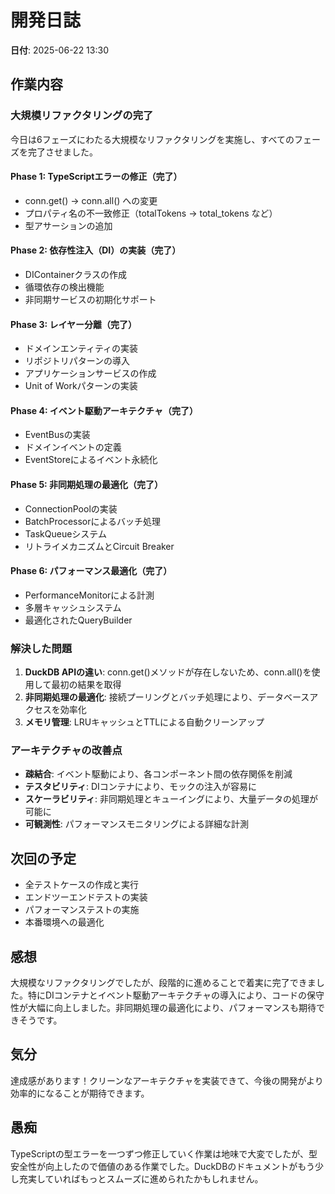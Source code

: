 # 開発日誌

**日付**: 2025-06-22 13:30

## 作業内容

### 大規模リファクタリングの完了

今日は6フェーズにわたる大規模なリファクタリングを実施し、すべてのフェーズを完了させました。

#### Phase 1: TypeScriptエラーの修正（完了）
- conn.get() → conn.all() への変更
- プロパティ名の不一致修正（totalTokens → total_tokens など）
- 型アサーションの追加

#### Phase 2: 依存性注入（DI）の実装（完了）
- DIContainerクラスの作成
- 循環依存の検出機能
- 非同期サービスの初期化サポート

#### Phase 3: レイヤー分離（完了）
- ドメインエンティティの実装
- リポジトリパターンの導入
- アプリケーションサービスの作成
- Unit of Workパターンの実装

#### Phase 4: イベント駆動アーキテクチャ（完了）
- EventBusの実装
- ドメインイベントの定義
- EventStoreによるイベント永続化

#### Phase 5: 非同期処理の最適化（完了）
- ConnectionPoolの実装
- BatchProcessorによるバッチ処理
- TaskQueueシステム
- リトライメカニズムとCircuit Breaker

#### Phase 6: パフォーマンス最適化（完了）
- PerformanceMonitorによる計測
- 多層キャッシュシステム
- 最適化されたQueryBuilder

### 解決した問題

1. **DuckDB APIの違い**: conn.get()メソッドが存在しないため、conn.all()を使用して最初の結果を取得
2. **非同期処理の最適化**: 接続プーリングとバッチ処理により、データベースアクセスを効率化
3. **メモリ管理**: LRUキャッシュとTTLによる自動クリーンアップ

### アーキテクチャの改善点

- **疎結合**: イベント駆動により、各コンポーネント間の依存関係を削減
- **テスタビリティ**: DIコンテナにより、モックの注入が容易に
- **スケーラビリティ**: 非同期処理とキューイングにより、大量データの処理が可能に
- **可観測性**: パフォーマンスモニタリングによる詳細な計測

## 次回の予定

- 全テストケースの作成と実行
- エンドツーエンドテストの実装
- パフォーマンステストの実施
- 本番環境への最適化

## 感想

大規模なリファクタリングでしたが、段階的に進めることで着実に完了できました。特にDIコンテナとイベント駆動アーキテクチャの導入により、コードの保守性が大幅に向上しました。非同期処理の最適化により、パフォーマンスも期待できそうです。

## 気分

達成感があります！クリーンなアーキテクチャを実装できて、今後の開発がより効率的になることが期待できます。

## 愚痴

TypeScriptの型エラーを一つずつ修正していく作業は地味で大変でしたが、型安全性が向上したので価値のある作業でした。DuckDBのドキュメントがもう少し充実していればもっとスムーズに進められたかもしれません。